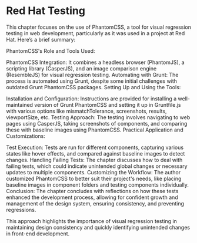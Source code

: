 # Red Hat Testing

This chapter focuses on the use of PhantomCSS, a tool for visual regression testing in web development, particularly as it was used in a project at Red Hat. Here’s a brief summary:

PhantomCSS's Role and Tools Used:

PhantomCSS Integration: It combines a headless browser (PhantomJS), a scripting library (CasperJS), and an image comparison engine (ResembleJS) for visual regression testing.
Automating with Grunt: The process is automated using Grunt, despite some initial challenges with outdated Grunt PhantomCSS packages.
Setting Up and Using the Tools:

Installation and Configuration: Instructions are provided for installing a well-maintained version of Grunt PhantomCSS and setting it up in Gruntfile.js with various options like mismatchTolerance, screenshots, results, viewportSize, etc.
Testing Approach: The testing involves navigating to web pages using CasperJS, taking screenshots of components, and comparing these with baseline images using PhantomCSS.
Practical Application and Customizations:

Test Execution: Tests are run for different components, capturing various states like hover effects, and compared against baseline images to detect changes.
Handling Failing Tests: The chapter discusses how to deal with failing tests, which could indicate unintended global changes or necessary updates to multiple components.
Customizing the Workflow: The author customized PhantomCSS to better suit their project's needs, like placing baseline images in component folders and testing components individually.
Conclusion:
The chapter concludes with reflections on how these tests enhanced the development process, allowing for confident growth and management of the design system, ensuring consistency, and preventing regressions.

This approach highlights the importance of visual regression testing in maintaining design consistency and quickly identifying unintended changes in front-end development.
